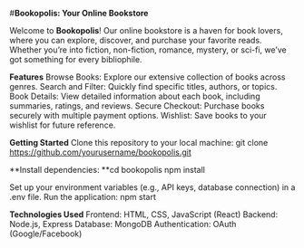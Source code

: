 #**Bookopolis: Your Online Bookstore**

Welcome to **Bookopolis**! Our online bookstore is a haven for book lovers, where you can explore, discover, and purchase your favorite reads. Whether you’re into fiction, non-fiction, romance, mystery, or sci-fi, we’ve got something for every bibliophile.

**Features**
Browse Books: Explore our extensive collection of books across genres.
Search and Filter: Quickly find specific titles, authors, or topics.
Book Details: View detailed information about each book, including summaries, ratings, and reviews.
Secure Checkout: Purchase books securely with multiple payment options.
Wishlist: Save books to your wishlist for future reference.

**Getting Started**
Clone this repository to your local machine:
git clone https://github.com/yourusername/bookopolis.git

**Install dependencies:
**cd bookopolis
npm install

Set up your environment variables (e.g., API keys, database connection) in a .env file.
Run the application:
npm start

**Technologies Used**
Frontend: HTML, CSS, JavaScript (React)
Backend: Node.js, Express
Database: MongoDB
Authentication: OAuth (Google/Facebook)
